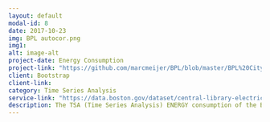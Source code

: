 ```yaml
---
layout: default
modal-id: 8
date: 2017-10-23
img: BPL autocor.png
img1:
alt: image-alt
project-date: Energy Consumption
project-link: "https://github.com/marcmeijer/BPL/blob/master/BPL%20City%20Hall%20Electricity%20Analysis.ipynb"
client: Bootstrap
client-link:
category: Time Series Analysis
service-link: "https://data.boston.gov/dataset/central-library-electricity-usage"
description: The TSA (Time Series Analysis) ENERGY consumption of the Boston Public Library (BPL) sampled every 5 minutes is analyzed. The final result is the prediction of future energy consumption from past consumption trends and patterns.
---
```

